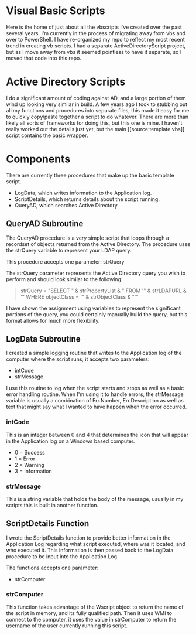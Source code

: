 # Visual Basic Scripts #
Here is the home of just about all the vbscripts I've created over the past several years. I'm currently in the process of migrating away from vbs and over to PowerShell. I have re-organized my repo to reflect my most recent trend in creating vb scripts. I had a separate ActiveDirectoryScript project, but as I move away from vbs it seemed pointless to have it separate, so I moved that code into this repo.

# Active Directory Scripts #
I do a significant amount of coding against AD, and a large portion of them wind up looking very similar in build. A few years ago I took to stubbing out all my functions and procedures into separate files, this made it easy for me to quickly copy/paste together a script to do whatever. There are more than likely all sorts of frameworks for doing this, but this one is mine. I haven't really worked out the details just yet, but the main [[source:template.vbs]]  script contains the basic wrapper.

# Components #
There are currently three procedures that make up the basic template script.
  * LogData, which writes information to the Application log.
  * ScriptDetails, which returns details about the script running.
  * QueryAD, which searches Active Directory.
## QueryAD Subroutine ##
The QueryAD  procedure is a very simple script that loops through a recordset of objects returned from the Active Directory. The procedure uses the strQuery variable to represent your LDAP query.

This procedure accepts one parameter:
strQuery

The strQuery parameter represents the Active Directory query you wish to perform and should look similar to the following:

> strQuery = "SELECT " & strPropertyList & " FROM '" & strLDAPURL & "' WHERE objectClass = '" & strObjectClass & "'"

I have shown the assignment using variables to represent the significant portions of the query, you could certainly manually build the query, but this format allows for much more flexibility.
## LogData Subroutine ##
I created a simple logging routine that writes to the Application log of the computer where the script runs, it accepts two parameters:

  * intCode
  * strMessage

I use this routine to log when the script starts and stops as well as a basic error handling routine. When I'm using it to handle errors, the strMessage variable is usually a combination of Err.Number, Err.Description as well as text that might say what I wanted to have happen when the error occurred.

### intCode ###
This is an integer between 0 and 4 that determines the icon that will appear in the Application log on a Windows based computer.

  * 0 = Success
  * 1 = Error
  * 2 = Warning
  * 3 = Information

### strMessage ###
This is a string variable that holds the body of the message, usually in my scripts this is built in another function.
## ScriptDetails Function ##
I wrote the ScriptDetails function to provide better information in the Application Log regarding what script executed, where was it located, and who executed it. This information is then passed back to the LogData procedure to be input into the Application Log.

The functions accepts one parameter:

  * strComputer

### strComputer ###
This function takes advantage of the Wscript object to return the name of the script in memory, and its fully qualified path. Then it uses WMI to connect to the computer, it uses the value in strComputer to return the username of the user currently running this script.